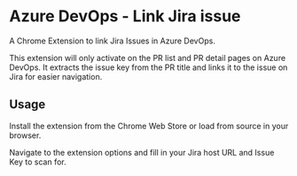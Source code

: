 # Azure DevOps - Link Jira issue
A Chrome Extension to link Jira Issues in Azure DevOps.

This extension will only activate on the PR list and PR detail pages on Azure DevOps. It extracts the issue key from the PR title and links it to the issue on Jira for easier navigation.

## Usage

Install the extension from the Chrome Web Store or load from source in your browser.

Navigate to the extension options and fill in your Jira host URL and Issue Key to scan for.
